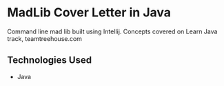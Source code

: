 # MadLib Cover Letter in Java

Command line mad lib built using Intellij. Concepts covered on Learn Java track, teamtreehouse.com

## Technologies Used
- Java
